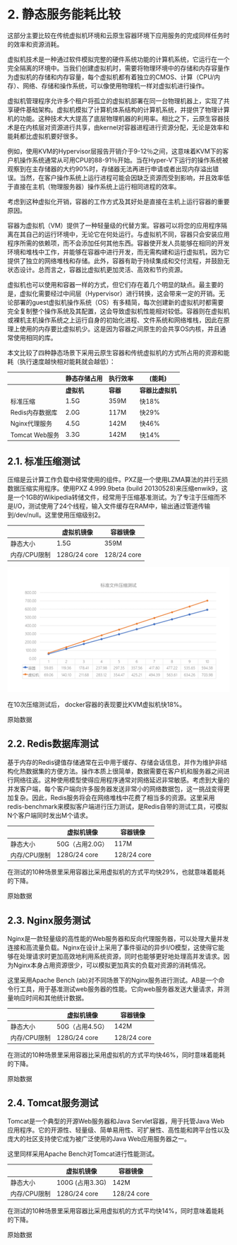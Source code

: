 # 2. 静态服务能耗比较
这部分主要比较在传统虚拟机环境和云原生容器环境下应用服务的完成同样任务时的效率和资源消耗。

虚拟机技术是一种通过软件模拟完整的硬件系统功能的计算机系统，它运行在一个完全隔离的环境中。当我们创建虚拟机时，需要将物理环境中的存储和内存容量作为虚拟机的存储和内存容量，每个虚拟机都有着独立的CMOS、计算（CPU/内存）、网络、存储和操作系统，可以像使用物理机一样对虚拟机进行操作。

虚拟机管理程序允许多个租户将孤立的虚拟机部署在同一台物理机器上，实现了共享硬件基础架构。虚拟机模拟了计算机体系结构的计算机系统，并提供了物理计算机的功能。这种技术大大提高了底层物理机器的利用率。相比之下，云原生容器技术是在内核层对资源进行共享，由kernel对容器进程进行资源分配，无论是效率和能耗都比虚拟机要好很多。

例如，使用KVM的Hypervisor层报告开销介于9-12％之间，这意味着KVM下的客户机操作系统通常从可用CPU的88-91％开始。当在Hyper-V下运行的操作系统被观察到在主存储器的大约90%时，存储器无法再进行申请或者出现内存溢出错误。当然，在客户操作系统上运行进程可能会因缺乏资源而受到影响，并且效率低于直接在主机（物理服务器）操作系统上运行相同进程的效率。

考虑到这种虚拟化开销，容器的工作方式及其好处是直接在主机上运行容器的重要原因。

容器为虚拟机（VM）提供了一种轻量级的代替方案。容器可以将您的应用程序隔离在其自己的运行环境中，无论它在何处运行。与虚拟机不同，容器只会安装应用程序所需的依赖项，而不会添加任何其他东西。容器使开发人员能够在相同的开发环境和堆栈中工作，并能够在容器中进行开发，而无需构建和运行虚拟机，因为它提供了独立的网络堆栈和存储。此外，容器有助于持续集成和交付流程，并鼓励无状态设计。总而言之，容器比虚拟机更加灵活、高效和节约资源。

虚拟机也可以使用和容器一样的方式，但它们存在着几个明显的缺点。最主要的是，虚拟化需要经过中间层（Hypervisor）进行转换，这会带来一定的开销。无论部署的guest虚拟机操作系统（OS）有多精简，每次创建新的虚拟机时都需要完全复制整个操作系统及其配置，这会导致虚拟机性能相对较低。容器则在虚拟机或裸机主机操作系统之上运行自身的初始化进程、文件系统和网络堆栈，因此在原理上使用的内存要比虚拟机少。这是因为容器之间原生的会共享OS内核，并且通常使用相同的库。

本文比较了四种静态场景下采用云原生容器和传统虚拟机的方式所占用的资源和能耗（执行速度越快相对能耗就会越低）：

|                 | **静态存储占用** | **执行效率**  |         **(能耗)**         |
| --------------- | ---------------- | ---------------------- | ---------------- |
|                 | **虚拟机**       | **容器**               | **容器比虚拟机** |
| 标准压缩        | 1.5G             | 359M                   | 快18%            |
| Redis内存数据库 | 2.0G             | 117M                   | 快29%            |
| Nginx代理服务   | 4.5G             | 142M                   | 快46%            |
| Tomcat Web服务  | 3.3G             | 142M                   | 快14%            |

## 2.1.  标准压缩测试

压缩是云计算工作负载中经常使用的组件。PXZ是一个使用LZMA算法的并行无损数据压缩实用程序。使用PXZ 4.999.9beta (build 20130528)来压缩enwik9，这是一个1GB的Wikipedia转储文件，经常用于压缩基准测试。为了专注于压缩而不是I/O，测试使用了24个线程，输入文件缓存在RAM中，输出通过管道传输到/dev/null。这里使用压缩级别2。

|              | **虚拟机镜像** | **容器镜像** |
| ------------ | -------------- | ------------ |
| 静态大小     | 1.5G           | 359M         |
| 内存/CPU限制 | 128G/24 core   | 128/24 core  |

![Standard_File_Compression_Test_20221118](imgs/Standard_File_Compression_Test_20221118.png)

在10次压缩测试后， docker容器的表现要比KVM虚拟机快18%。

原始数据

## 2.2.  Redis数据库测试

基于内存的Redis键值存储通常在云中用于缓存、存储会话信息，并作为维护非结构化热数据集的方便方法。操作本质上很简单，数据需要在客户机和服务器之间进行网络往返。这种使用模型使得应用程序通常对网络延迟非常敏感。考虑到大量的并发客户端，每个客户端向许多服务器发送非常小的网络数据包，这一挑战变得更加复杂。因此，Redis服务将会在网络堆栈中花费了相当多的资源。这里采用redis-benchmark来模拟客户端进行压力测试，是Redis自带的测试工具，可模拟N个客户端同时发出M个请求。

|              | **虚拟机镜像**  | **容器镜像** |
| ------------ | --------------- | ------------ |
| 静态大小     | 50G（占用2.0G） | 117M         |
| 内存/CPU限制 | 128G/24 core    | 128/24 core  |



在测试的10种场景里采用容器比采用虚拟机的方式平均快29%，也就意味着能耗的下降。

原始数据

## 2.3.  Nginx服务测试

Nginx是一款轻量级的高性能的Web服务器和反向代理服务器，可以处理大量并发连接和高流量负载。Nginx在设计上采用了事件驱动的异步I/O模型，这使得它能够在处理请求时更加高效地利用系统资源，同时也能够更好地处理高并发请求。因为Nginx本身占用资源很少，可以模拟更加真实的负载对资源的消耗情况。

这里采用Apache Bench (ab)对不同场景下的Nginx服务进行测试。AB是一个命令行工具，用于基准测试web服务器的性能。它向web服务器发送大量请求，并测量响应时间和其他统计数据。

|              | **虚拟机镜像**  | **容器镜像** |
| ------------ | --------------- | ------------ |
| 静态大小     | 50G（占用4.5G） | 142M         |
| 内存/CPU限制 | 128G/24 core    | 128/24 core  |



在测试的10种场景里采用容器比采用虚拟机的方式平均快46%，同时意味着能耗的下降。

原始数据

## 2.4.  Tomcat服务测试

Tomcat是一个典型的开源Web服务器和Java Servlet容器，用于托管Java Web应用程序。它的开源性、轻量级、简单易用性、可扩展性、高性能和跨平台性以及庞大的社区支持使它成为被广泛使用的Java Web应用服务器之一。

这里同样采用Apache Bench对Tomcat进行性能测试。

|              | **虚拟机镜像**  | **容器镜像** |
| ------------ | --------------- | ------------ |
| 静态大小     | 100G (占用3.3G) | 142M         |
| 内存/CPU限制 | 128G/24 core    | 128/24 core  |



在测试的10种场景里采用容器比采用虚拟机的方式平均快14%，同时意味着能耗的下降。

原始数据
